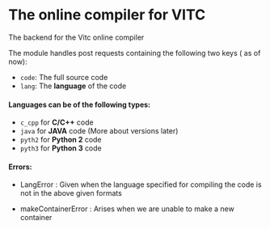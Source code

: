 # The online compiler for VITC
The backend for the Vitc online compiler


The module handles post requests containing the following two keys ( as of now):

+ `code`: The full source code
+ `lang`: The **language** of the code

#### Languages can be of the following types:
+ `c_cpp` for **C/C++** code
+ `java` for **JAVA** code (More about versions later)
+ `pyth2` for **Python 2** code
+ `pyth3` for **Python 3** code


#### Errors:

+ LangError : Given when the language specified for compiling the code is not in the above given formats

+ makeContainerError : Arises when we are unable to make a new container